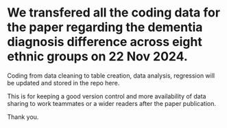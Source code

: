 # We transfered all the coding data for the paper regarding the dementia diagnosis difference across eight ethnic groups on 22 Nov 2024.

Coding from data cleaning to table creation, data analysis, regression will be updated and stored in the repo here.

This is for keeping a good version control and more availability of data sharing to work teammates or a wider readers after the paper publication.

Thank you.